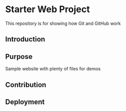 # Starter Web Project

This repository is for showing how Git and GitHub work


## Introduction

## Purpose 

Sample website with plenty of files for demos

## Contribution

## Deployment